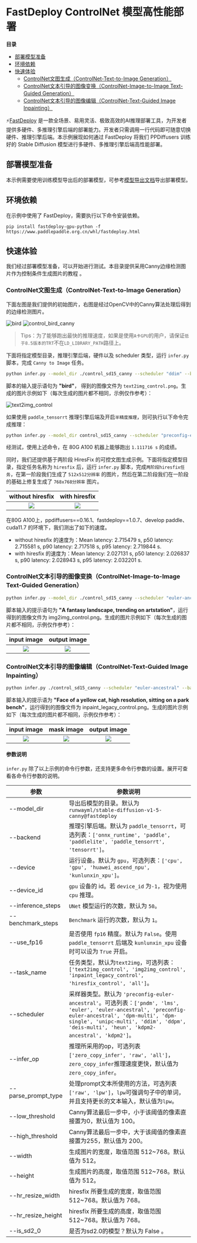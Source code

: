 # FastDeploy ControlNet 模型高性能部署

 **目录**
   * [部署模型准备](#部署模型准备)
   * [环境依赖](#环境依赖)
   * [快速体验](#快速体验)
       * [ControlNet文图生成（ControlNet-Text-to-Image Generation）](#ControlNet文图生成)
       * [ControlNet文本引导的图像变换（ControlNet-Image-to-Image Text-Guided Generation）](#ControlNet文本引导的图像变换)
       * [ControlNet文本引导的图像编辑（ControlNet-Text-Guided Image Inpainting）](#ControlNet文本引导的图像编辑)

⚡️[FastDeploy](https://github.com/PaddlePaddle/FastDeploy) 是一款全场景、易用灵活、极致高效的AI推理部署工具，为开发者提供多硬件、多推理引擎后端的部署能力。开发者只需调用一行代码即可随意切换硬件、推理引擎后端。本示例展现如何通过 FastDeploy 将我们 PPDiffusers 训练好的 Stable Diffusion 模型进行多硬件、多推理引擎后端高性能部署。

<a name="部署模型准备"></a>

## 部署模型准备

本示例需要使用训练模型导出后的部署模型，可参考[模型导出文档](https://github.com/PaddlePaddle/PaddleNLP/blob/develop/ppdiffusers/deploy/controlnet/export.md)导出部署模型。

<a name="环境依赖"></a>

## 环境依赖

在示例中使用了 FastDeploy，需要执行以下命令安装依赖。

```shell
pip install fastdeploy-gpu-python -f https://www.paddlepaddle.org.cn/whl/fastdeploy.html
```

<a name="快速体验"></a>

## 快速体验

我们经过部署模型准备，可以开始进行测试。本目录提供采用Canny边缘检测图片作为控制条件生成图片的教程 。

<a name="ControlNet文图生成"></a>

### ControlNet文图生成（ControlNet-Text-to-Image Generation）

下面左图是我们提供的初始图片，右图是经过OpenCV中的Canny算法处理后得到的边缘检测图片。

![bird](https://user-images.githubusercontent.com/50394665/225192117-3ec7a61c-227b-4056-a076-d37759f8411b.png)
![control_bird_canny](https://user-images.githubusercontent.com/50394665/225192606-47ba975f-f6cc-4555-8d85-870dc1327b45.png)

> Tips：为了能够跑出最快的推理速度，如果是使用`A卡GPU`的用户，请保证`低于8.5版本的TRT`不在`LD_LIBRARY_PATH`路径上。

下面将指定模型目录，推理引擎后端，硬件以及 scheduler 类型，运行 `infer.py` 脚本，完成 `Canny to Image` 任务。

```sh
python infer.py --model_dir ./control_sd15_canny --scheduler "ddim" --backend paddle --task text2img_control
```

脚本的输入提示语句为 **"bird"**， 得到的图像文件为 `text2img_control.png`。生成的图片示例如下（每次生成的图片都不相同，示例仅作参考）：

![text2img_control](https://github.com/PaddlePaddle/PaddleNLP/assets/50394665/c2f5e7f0-8abf-4a6c-bc38-bcaf8f58cac5)

如果使用 `paddle_tensorrt` 推理引擎后端及开启`半精度推理`，则可执行以下命令完成推理：

```sh
python infer.py --model_dir control_sd15_canny --scheduler "preconfig-euler-ancestral" --backend paddle_tensorrt --device gpu --benchmark_steps 10 --use_fp16 True --task text2img_control
```

经测试，使用上述命令，在 80G A100 机器上能够跑出 `1.111716 s` 的成绩。

同时，我们还提供基于两阶段 HiresFix 的可控文图生成示例。下面将指定模型目录，指定任务名称为 `hiresfix` 后，运行 `infer.py` 脚本，完成`两阶段hiresfix任务`，在第一阶段我们生成了 `512x512分辨率` 的图片，然后在第二阶段我们在一阶段的基础上修复生成了 `768x768分辨率` 图片。

|       without hiresfix       |       with hiresfix       |
|:-------------------:|:-------------------:|
|![][without-hiresfix]|![][with-hiresfix]|

[without-hiresfix]: https://github.com/PaddlePaddle/PaddleNLP/assets/50394665/2e3002bc-4a55-4b73-869f-b4e065e62644
[with-hiresfix]: https://github.com/PaddlePaddle/PaddleNLP/assets/50394665/3f80ce29-8854-4877-911a-11da928a0559

在80G A100上，ppdiffusers==0.16.1、fastdeploy==1.0.7、develop paddle、cuda11.7 的环境下，我们测出了如下的速度。
- without hiresfix 的速度为：Mean latency: 2.715479 s, p50 latency: 2.715581 s, p90 latency: 2.717518 s, p95 latency: 2.719844 s.
- with hiresfix 的速度为：Mean latency: 2.027131 s, p50 latency: 2.026837 s, p90 latency: 2.028943 s, p95 latency: 2.032201 s.

<a name="ControlNet文本引导的图像变换"></a>

### ControlNet文本引导的图像变换（ControlNet-Image-to-Image Text-Guided Generation）

```sh
python infer.py --model_dir ./control_sd15_canny --scheduler "euler-ancestral" --backend paddle_tensorrt --use_fp16 True --device gpu --task_name img2img_control
```

脚本输入的提示语句为 **"A fantasy landscape, trending on artstation"**，运行得到的图像文件为 img2img_control.png。生成的图片示例如下（每次生成的图片都不相同，示例仅作参考）：

|       input image       |       output image       |
|:-------------------:|:-------------------:|
|![][sketch-mountains-input]|![][fantasy_landscape]|

[sketch-mountains-input]: https://user-images.githubusercontent.com/10826371/217207485-09ee54de-4ba2-4cff-9d6c-fd426d4c1831.png
[fantasy_landscape]: https://github.com/PaddlePaddle/PaddleNLP/assets/50394665/c3727ee3-2955-4ae9-9fbd-a434a9613eda

<a name="ControlNet文本引导的图像编辑"></a>

### ControlNet文本引导的图像编辑（ControlNet-Text-Guided Image Inpainting）

```sh
python infer.py ./control_sd15_canny --scheduler "euler-ancestral" --backend paddle_tensorrt --use_fp16 True --device gpu --task_name inpaint_legacy_control
```

脚本输入的提示语为 **"Face of a yellow cat, high resolution, sitting on a park bench"**，运行得到的图像文件为 inpaint_legacy_control.png。生成的图片示例如下（每次生成的图片都不相同，示例仅作参考）：

|       input image       |       mask image       |       output image
|:-------------------:|:-------------------:|:-------------------:|
|![][input]|![][mask]|![][output]|

[input]: https://user-images.githubusercontent.com/10826371/217423470-b2a3f8ac-618b-41ee-93e2-121bddc9fd36.png
[mask]: https://user-images.githubusercontent.com/10826371/217424068-99d0a97d-dbc3-4126-b80c-6409d2fd7ebc.png
[output]: https://github.com/PaddlePaddle/PaddleNLP/assets/50394665/63735f7d-038a-48d0-a688-7c1aa4912ab0


#### 参数说明

`infer.py` 除了以上示例的命令行参数，还支持更多命令行参数的设置。展开可查看各命令行参数的说明。

| 参数 |参数说明 |
|----------|--------------|
| --model_dir | 导出后模型的目录。默认为 `runwayml/stable-diffusion-v1-5-canny@fastdeploy` |
| --backend | 推理引擎后端。默认为 `paddle_tensorrt`，可选列表：`['onnx_runtime', 'paddle', 'paddlelite', 'paddle_tensorrt', 'tensorrt']`。 |
| --device | 运行设备。默认为 `gpu`，可选列表：`['cpu', 'gpu', 'huawei_ascend_npu', 'kunlunxin_xpu']`。 |
| --device_id | `gpu` 设备的 id。若 `device_id` 为`-1`，视为使用 `cpu` 推理。 |
| --inference_steps | `UNet` 模型运行的次数，默认为 `50`。 |
| --benchmark_steps | `Benchmark` 运行的次数，默认为 `1`。 |
| --use_fp16 | 是否使用 `fp16` 精度。默认为 `False`。使用 `paddle_tensorrt` 后端及 `kunlunxin_xpu` 设备时可以设为 `True` 开启。 |
| --task_name | 任务类型，默认为`text2img`，可选列表：`['text2img_control', 'img2img_control', 'inpaint_legacy_control', 'hiresfix_control', 'all']`。|
| --scheduler | 采样器类型。默认为 `'preconfig-euler-ancestral'`。可选列表：`['pndm', 'lms', 'euler', 'euler-ancestral', 'preconfig-euler-ancestral', 'dpm-multi', 'dpm-single', 'unipc-multi', 'ddim', 'ddpm', 'deis-multi', 'heun', 'kdpm2-ancestral', 'kdpm2']`。|
| --infer_op | 推理所采用的op，可选列表 `['zero_copy_infer', 'raw', 'all']`，`zero_copy_infer`推理速度更快，默认值为`zero_copy_infer`。 |
| --parse_prompt_type | 处理prompt文本所使用的方法，可选列表 `['raw', 'lpw']`，`lpw`可强调句子中的单词，并且支持更长的文本输入，默认值为`lpw`。 |
| --low_threshold | Canny算法最后一步中，小于该阈值的像素直接置为0，默认值为 100。 |
| --high_threshold | Canny算法最后一步中，大于该阈值的像素直接置为255，默认值为 200。 |
| --width | 生成图片的宽度，取值范围 512~768。默认值为 512。|
| --height | 生成图片的高度，取值范围 512~768。默认值为 512。|
| --hr_resize_width | hiresfix 所要生成的宽度，取值范围 512~768。默认值为 768。|
| --hr_resize_height | hiresfix 所要生成的高度，取值范围 512~768。默认值为 768。|
| --is_sd2_0 | 是否为sd2.0的模型？默认为 False 。|
